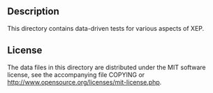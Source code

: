 Description
------------

This directory contains data-driven tests for various aspects of XEP.

License
--------

The data files in this directory are distributed under the MIT software
license, see the accompanying file COPYING or
http://www.opensource.org/licenses/mit-license.php.

